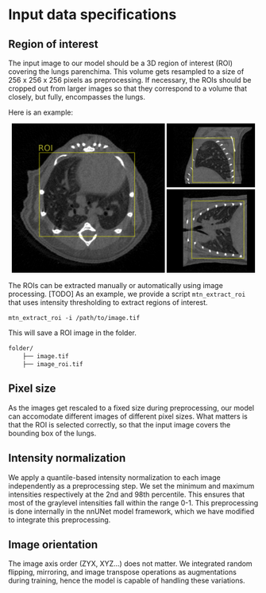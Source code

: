 # Input data specifications

## Region of interest

The input image to our model should be a 3D region of interest (ROI) covering the lungs parenchima. This volume gets resampled to a size of 256 x 256 x 256 pixels as preprocessing. If necessary, the ROIs should be cropped out from larger images so that they correspond to a volume that closely, but fully, encompasses the lungs.

Here is an example:

<p align="center">
    <img src="../images/roi_demo.png" height="300">
</p>

The ROIs can be extracted manually or automatically using image processing. [TODO] As an example, we provide a script `mtn_extract_roi` that uses intensity thresholding to extract regions of interest.

```
mtn_extract_roi -i /path/to/image.tif
```

This will save a ROI image in the folder.

```
folder/
    ├── image.tif
    ├── image_roi.tif
```

## Pixel size

As the images get rescaled to a fixed size during preprocessing, our model can accomodate different images of different pixel sizes. What matters is that the ROI is selected correctly, so that the input image covers the bounding box of the lungs.

## Intensity normalization

We apply a quantile-based intensity normalization to each image independently as a preprocessing step. We set the minimum and maximum intensities respectively at the 2nd and 98th percentile. This ensures that most of the graylevel intensities fall within the range 0-1. This preprocessing is done internally in the nnUNet model framework, which we have modified to integrate this preprocessing.

## Image orientation

The image axis order (ZYX, XYZ...) does not matter. We integrated random flipping, mirroring, and image transpose operations as augmentations during training, hence the model is capable of handling these variations.
